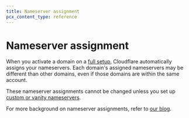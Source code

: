 ```yaml
---
title: Nameserver assignment
pcx_content_type: reference
---
```


# Nameserver assignment

When you activate a domain on a [full setup](/dns/zone-setups/full-setup/), Cloudflare automatically assigns your nameservers. Each domain's assigned nameservers may be different than other domains, even if those domains are within the same account.

These nameserver assignments cannot be changed unless you set up [custom or vanity nameservers](/dns/additional-options/custom-nameservers/).

For more background on nameserver assignments, refer to [our blog](https://blog.cloudflare.com/whats-the-story-behind-the-names-of-cloudflares-name-servers/).
